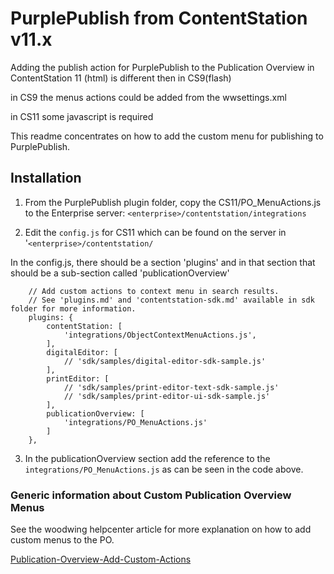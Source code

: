 # PurplePublish from ContentStation v11.x 	

Adding the publish action for PurplePublish to the Publication Overview in ContentStation 11 (html) is different then in CS9(flash)

in CS9 the menus actions could be added from the wwsettings.xml 

in CS11 some javascript is required

This readme concentrates on how to add the custom menu for publishing to PurplePublish.


## Installation

1. From the PurplePublish plugin folder, copy the CS11/PO_MenuActions.js to the Enterprise server:
``<enterprise>/contentstation/integrations``

2. Edit the ``config.js`` for CS11 which can be found on the server in '``<enterprise>/contentstation/``

In the config.js, there should be a section 'plugins' 
and in that section that should be a sub-section called 'publicationOverview'

		// Add custom actions to context menu in search results.
  		// See 'plugins.md' and 'contentstation-sdk.md' available in sdk folder for more information.
  		plugins: {
    		contentStation: [
      			'integrations/ObjectContextMenuActions.js',
   			],
    		digitalEditor: [
      			// 'sdk/samples/digital-editor-sdk-sample.js'
    		],
    		printEditor: [
      			// 'sdk/samples/print-editor-text-sdk-sample.js'
      			// 'sdk/samples/print-editor-ui-sdk-sample.js'
    		],
    		publicationOverview: [
      			'integrations/PO_MenuActions.js'
    		]
 	 	},
 
 3. In the publicationOverview section add the reference to the ``integrations/PO_MenuActions.js`` as can be seen in the code above.
 






### Generic information about Custom Publication Overview Menus

See the woodwing helpcenter article for more explanation on how to add custom menus to the PO.

[Publication-Overview-Add-Custom-Actions](https://helpcenter.woodwing.com/hc/en-us/articles/360000273523-Publication-Overview-Add-Custom-Actions)

